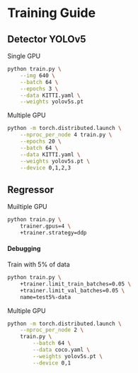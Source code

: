 # Training Guide

## Detector YOLOv5
Single GPU
```bash
python train.py \
    --img 640 \
    --batch 64 \
    --epochs 3 \
    --data KITTI.yaml \
    --weights yolov5s.pt
```

Multiple GPU
```bash
python -m torch.distributed.launch \
    --nproc_per_node 4 train.py \
    --epochs 20 \
    --batch 64 \
    --data KITTI.yaml \
    --weights yolov5s.pt \
    --device 0,1,2,3
```

## Regressor
Muiltiple GPU
```bash
python train.py \
    trainer.gpus=4 \
    +trainer.strategy=ddp
```

#### Debugging
Train with 5% of data
```bash
python train.py \
    +trainer.limit_train_batches=0.05 \
    +trainer.limit_val_batches=0.05 \
    name=test5%-data
```

Multiple GPU
```bash
python -m torch.distributed.launch \
    --nproc_per_node 2 \
    train.py \
        --batch 64 \
        --data coco.yaml \
        --weights yolov5s.pt \
        --device 0,1
```